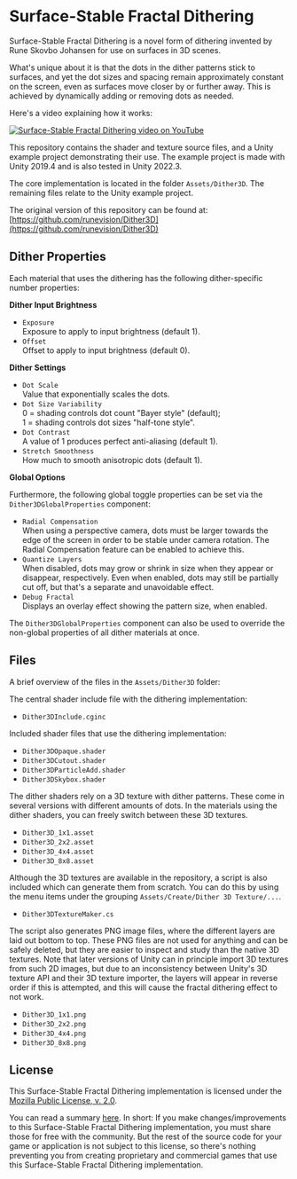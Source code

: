 # Surface-Stable Fractal Dithering

Surface-Stable Fractal Dithering is a novel form of dithering invented by Rune Skovbo Johansen for use on surfaces in 3D scenes.

What's unique about it is that the dots in the dither patterns stick to surfaces, and yet the dot sizes and spacing remain approximately constant on the screen, even as surfaces move closer by or further away. This is achieved by dynamically adding or removing dots as needed.

Here's a video explaining how it works:

[![Surface-Stable Fractal Dithering video on YouTube](https://img.youtube.com/vi/HPqGaIMVuLs/0.jpg)](https://www.youtube.com/watch?v=HPqGaIMVuLs)

This repository contains the shader and texture source files, and a Unity example project demonstrating their use. The example project is made with Unity 2019.4 and is also tested in Unity 2022.3.

The core implementation is located in the folder `Assets/Dither3D`. The remaining files relate to the Unity example project.

The original version of this repository can be found at:  
[https://github.com/runevision/Dither3D](https://github.com/runevision/Dither3D)

## Dither Properties

Each material that uses the dithering has the following dither-specific number properties:

**Dither Input Brightness**

- `Exposure`  
Exposure to apply to input brightness (default 1).
- `Offset`  
Offset to apply to input brightness (default 0).

**Dither Settings**

- `Dot Scale`  
Value that exponentially scales the dots.
- `Dot Size Variability`  
0 = shading controls dot count "Bayer style" (default);  
1 = shading controls dot sizes "half-tone style".
- `Dot Contrast`  
A value of 1 produces perfect anti-aliasing (default 1).
- `Stretch Smoothness`  
How much to smooth anisotropic dots (default 1).

**Global Options**

Furthermore, the following global toggle properties can be set via the `Dither3DGlobalProperties` component:

- `Radial Compensation`  
When using a perspective camera, dots must be larger towards the edge of the screen in order to be stable under camera rotation. The Radial Compensation feature can be enabled to achieve this.
- `Quantize Layers`  
When disabled, dots may grow or shrink in size when they appear or disappear, respectively. Even when enabled, dots may still be partially cut off, but that's a separate and unavoidable effect.
- `Debug Fractal`  
Displays an overlay effect showing the pattern size, when enabled.

The `Dither3DGlobalProperties` component can also be used to override the non-global properties of all dither materials at once.

## Files

A brief overview of the files in the `Assets/Dither3D` folder:

The central shader include file with the dithering implementation:

- `Dither3DInclude.cginc`

Included shader files that use the dithering implementation:

- `Dither3DOpaque.shader`
- `Dither3DCutout.shader`
- `Dither3DParticleAdd.shader`
- `Dither3DSkybox.shader`

The dither shaders rely on a 3D texture with dither patterns. These come in several versions with different amounts of dots. In the materials using the dither shaders, you can freely switch between these 3D textures.

- `Dither3D_1x1.asset`
- `Dither3D_2x2.asset`
- `Dither3D_4x4.asset`
- `Dither3D_8x8.asset`

Although the 3D textures are available in the repository, a script is also included which can generate them from scratch. You can do this by using the menu items under the grouping `Assets/Create/Dither 3D Texture/...`. 

- `Dither3DTextureMaker.cs`

The script also generates PNG image files, where the different layers are laid out bottom to top. These PNG files are not used for anything and can be safely deleted, but they are easier to inspect and study than the native 3D textures. Note that later versions of Unity can in principle import 3D textures from such 2D images, but due to an inconsistency between Unity's 3D texture API and their 3D texture importer, the layers will appear in reverse order if this is attempted, and this will cause the fractal dithering effect to not work.

- `Dither3D_1x1.png`
- `Dither3D_2x2.png`
- `Dither3D_4x4.png`
- `Dither3D_8x8.png`

## License

This Surface-Stable Fractal Dithering implementation is licensed under the [Mozilla Public License, v. 2.0](https://mozilla.org/MPL/2.0/).

You can read a summary [here](https://choosealicense.com/licenses/mpl-2.0/). In short: If you make changes/improvements to this Surface-Stable Fractal Dithering implementation, you must share those for free with the community. But the rest of the source code for your game or application is not subject to this license, so there's nothing preventing you from creating proprietary and commercial games that use this Surface-Stable Fractal Dithering implementation.
